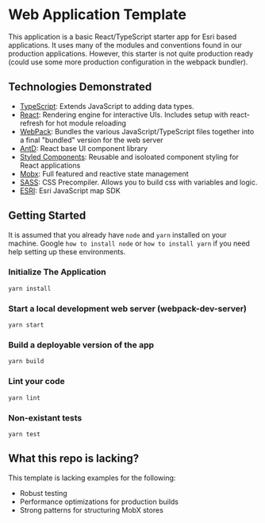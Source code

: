 # Web Application Template

This application is a basic React/TypeScript starter app for Esri based applications. It uses many of the modules and conventions found in our production applications. However, this starter is not quite production ready (could use some more production configuration in the webpack bundler).

## Technologies Demonstrated

- [TypeScript](https://www.typescriptlang.org/): Extends JavaScript to adding data types.
- [React](https://reactjs.org/): Rendering engine for interactive UIs. Includes setup with react-refresh for hot module reloading
- [WebPack](https://webpack.js.org/): Bundles the various JavaScript/TypeScript files together into a final "bundled" version for the web server
- [AntD](https://ant.design/components/overview/): React base UI component library
- [Styled Components](https://styled-components.com/): Reusable and isoloated component styling for React applications
- [Mobx](https://github.com/mobxjs/mobx): Full featured and reactive state management
- [SASS](https://sass-lang.com/): CSS Precompiler. Allows you to build css with variables and logic.
- [ESRI](https://developers.arcgis.com/javascript/latest/): Esri JavaScript map SDK

## Getting Started

It is assumed that you already have `node` and `yarn` installed on your machine. Google `how to install node` or `how to install yarn` if you need help setting up these environments.

### Initialize The Application

`yarn install`

### Start a local development web server (webpack-dev-server)

`yarn start`

### Build a deployable version of the app

`yarn build`

### Lint your code

`yarn lint`

### Non-existant tests

`yarn test`

## What this repo is lacking?

This template is lacking examples for the following:

- Robust testing
- Performance optimizations for production builds
- Strong patterns for structuring MobX stores
